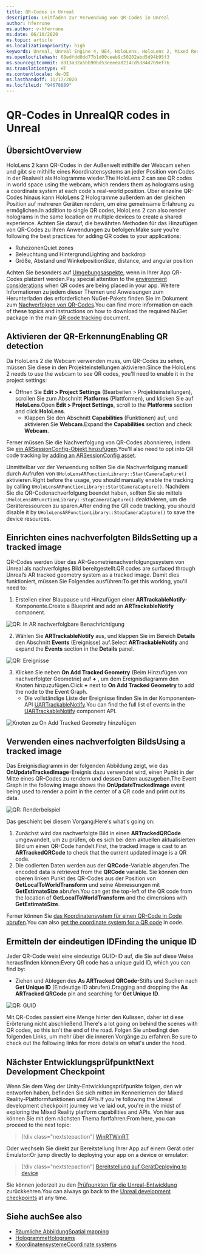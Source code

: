 ```yaml
---
title: QR-Codes in Unreal
description: Leitfaden zur Verwendung von QR-Codes in Unreal
author: hferrone
ms.author: v-hferrone
ms.date: 06/10/2020
ms.topic: article
ms.localizationpriority: high
keywords: Unreal, Unreal Engine 4, UE4, HoloLens, HoloLens 2, Mixed Reality, Entwicklung, Features, Dokumentation, Leitfäden, Hologramme, QR-Codes, Mixed Reality-Headset Windows Mixed Reality-Headset, Virtual Reality-Headset
ms.openlocfilehash: 68edfdd0dd77b1d00ceeb9c50202abd5d94b95f3
ms.sourcegitcommit: dd13a32a5bb90bd53eeeea8214cd5384d7b9ef76
ms.translationtype: HT
ms.contentlocale: de-DE
ms.lasthandoff: 11/17/2020
ms.locfileid: "94678889"
---
```

# <a name="qr-codes-in-unreal"></a><span data-ttu-id="0e204-104">QR-Codes in Unreal</span><span class="sxs-lookup"><span data-stu-id="0e204-104">QR codes in Unreal</span></span>

## <a name="overview"></a><span data-ttu-id="0e204-105">Übersicht</span><span class="sxs-lookup"><span data-stu-id="0e204-105">Overview</span></span>

<span data-ttu-id="0e204-106">HoloLens 2 kann QR-Codes in der Außenwelt mithilfe der Webcam sehen und gibt sie mithilfe eines Koordinatensystems an jeder Position von Codes in der Realwelt als Hologramme wieder.</span><span class="sxs-lookup"><span data-stu-id="0e204-106">The HoloLens 2 can see QR codes in world space using the webcam, which renders them as holograms using a coordinate system at each code's real-world position.</span></span>  <span data-ttu-id="0e204-107">Über einzelne QR-Codes hinaus kann HoloLens 2 Hologramme außerdem an der gleichen Position auf mehreren Geräten rendern, um eine gemeinsame Erfahrung zu ermöglichen.</span><span class="sxs-lookup"><span data-stu-id="0e204-107">In addition to single QR codes, HoloLens 2 can also render holograms in the same location on multiple devices to create a shared experience.</span></span> <span data-ttu-id="0e204-108">Achten Sie darauf, die bewährten Methoden für das Hinzufügen von QR-Codes zu Ihren Anwendungen zu befolgen:</span><span class="sxs-lookup"><span data-stu-id="0e204-108">Make sure you're following the best practices for adding QR codes to your applications:</span></span>

- <span data-ttu-id="0e204-109">Ruhezonen</span><span class="sxs-lookup"><span data-stu-id="0e204-109">Quiet zones</span></span>
- <span data-ttu-id="0e204-110">Beleuchtung und Hintergrund</span><span class="sxs-lookup"><span data-stu-id="0e204-110">Lighting and backdrop</span></span>
- <span data-ttu-id="0e204-111">Größe, Abstand und Winkelposition</span><span class="sxs-lookup"><span data-stu-id="0e204-111">Size, distance, and angular position</span></span>

<span data-ttu-id="0e204-112">Achten Sie besonders auf [Umgebungsaspekte](../../environment-considerations-for-hololens.md), wenn in Ihrer App QR-Codes platziert werden.</span><span class="sxs-lookup"><span data-stu-id="0e204-112">Pay special attention to the [environment considerations](../../environment-considerations-for-hololens.md) when QR codes are being placed in your app.</span></span> <span data-ttu-id="0e204-113">Weitere Informationen zu jedem dieser Themen und Anweisungen zum Herunterladen des erforderlichen NuGet-Pakets finden Sie im Dokument zum [Nachverfolgen von QR-Codes](../platform-capabilities-and-apis/qr-code-tracking.md).</span><span class="sxs-lookup"><span data-stu-id="0e204-113">You can find more information on each of these topics and instructions on how to download the required NuGet package in the main [QR code tracking](../platform-capabilities-and-apis/qr-code-tracking.md) document.</span></span>

## <a name="enabling-qr-detection"></a><span data-ttu-id="0e204-114">Aktivieren der QR-Erkennung</span><span class="sxs-lookup"><span data-stu-id="0e204-114">Enabling QR detection</span></span>
<span data-ttu-id="0e204-115">Da HoloLens 2 die Webcam verwenden muss, um QR-Codes zu sehen, müssen Sie diese in den Projekteinstellungen aktivieren:</span><span class="sxs-lookup"><span data-stu-id="0e204-115">Since the HoloLens 2 needs to use the webcam to see QR codes, you'll need to enable it in the project settings:</span></span>
- <span data-ttu-id="0e204-116">Öffnen Sie **Edit > Project Settings** (Bearbeiten > Projekteinstellungen), scrollen Sie zum Abschnitt **Platforms** (Plattformen), und klicken Sie auf **HoloLens**.</span><span class="sxs-lookup"><span data-stu-id="0e204-116">Open **Edit > Project Settings**, scroll to the **Platforms** section and click **HoloLens**.</span></span>
    + <span data-ttu-id="0e204-117">Klappen Sie den Abschnitt **Capabilities** (Funktionen) auf, und aktivieren Sie **Webcam**.</span><span class="sxs-lookup"><span data-stu-id="0e204-117">Expand the **Capabilities** section and check **Webcam**.</span></span>  

<span data-ttu-id="0e204-118">Ferner müssen Sie die Nachverfolgung von QR-Codes abonnieren, indem Sie [ein ARSessionConfig-Objekt hinzufügen](https://docs.microsoft.com/windows/mixed-reality/unreal-uxt-ch3#adding-the-session-asset).</span><span class="sxs-lookup"><span data-stu-id="0e204-118">You'll also need to opt into QR code tracking by [adding an ARSessionConfig asset](https://docs.microsoft.com/windows/mixed-reality/unreal-uxt-ch3#adding-the-session-asset).</span></span>

<span data-ttu-id="0e204-119">Unmittelbar vor der Verwendung sollten Sie die Nachverfolgung manuell durch Aufrufen von `UHoloLensARFunctionLibrary::StartCameraCapture()` aktivieren.</span><span class="sxs-lookup"><span data-stu-id="0e204-119">Right before the usage, you should manually enable the tracking by calling `UHoloLensARFunctionLibrary::StartCameraCapture()`.</span></span> <span data-ttu-id="0e204-120">Nachdem Sie die QR-Codenachverfolgung beendet haben, sollten Sie sie mittels `UHoloLensARFunctionLibrary::StopCameraCapture()` deaktivieren, um die Geräteressourcen zu sparen.</span><span class="sxs-lookup"><span data-stu-id="0e204-120">After ending the QR code tracking, you should disable it by `UHoloLensARFunctionLibrary::StopCameraCapture()` to save the device resources.</span></span>

## <a name="setting-up-a-tracked-image"></a><span data-ttu-id="0e204-121">Einrichten eines nachverfolgten Bilds</span><span class="sxs-lookup"><span data-stu-id="0e204-121">Setting up a tracked image</span></span>

<span data-ttu-id="0e204-122">QR-Codes werden über das AR-Geometrienachverfolgungssystem von Unreal als nachverfolgtes Bild bereitgestellt.</span><span class="sxs-lookup"><span data-stu-id="0e204-122">QR codes are surfaced through Unreal’s AR tracked geometry system as a tracked image.</span></span> <span data-ttu-id="0e204-123">Damit dies funktioniert, müssen Sie Folgendes ausführen:</span><span class="sxs-lookup"><span data-stu-id="0e204-123">To get this working, you'll need to:</span></span>
1. <span data-ttu-id="0e204-124">Erstellen einer Blaupause und Hinzufügen einer **ARTrackableNotify**-Komponente.</span><span class="sxs-lookup"><span data-stu-id="0e204-124">Create a Blueprint and add an **ARTrackableNotify** component.</span></span>

![QR: In AR nachverfolgbare Benachrichtigung](images/unreal-spatialmapping-artrackablenotify.PNG)

2. <span data-ttu-id="0e204-126">Wählen Sie **ARTrackableNotify** aus, und klappen Sie im Bereich **Details** den Abschnitt **Events** (Ereignisse) auf.</span><span class="sxs-lookup"><span data-stu-id="0e204-126">Select **ARTrackableNotify** and expand the **Events** section in the **Details** panel.</span></span>

![QR: Ereignisse](images/unreal-spatialmapping-events.PNG)

3. <span data-ttu-id="0e204-128">Klicken Sie neben **On Add Tracked Geometry** (Beim Hinzufügen von nachverfolgter Geometrie) auf **+** , um dem Ereignisdiagramm den Knoten hinzuzufügen.</span><span class="sxs-lookup"><span data-stu-id="0e204-128">Click **+** next to **On Add Tracked Geometry** to add the node to the Event Graph.</span></span>
    - <span data-ttu-id="0e204-129">Die vollständige Liste der Ereignisse finden Sie in der Komponenten-API [UARTrackableNotify](https://docs.unrealengine.com/API/Runtime/AugmentedReality/UARTrackableNotifyComponent/index.html).</span><span class="sxs-lookup"><span data-stu-id="0e204-129">You can find the full list of events in the [UARTrackableNotify](https://docs.unrealengine.com/API/Runtime/AugmentedReality/UARTrackableNotifyComponent/index.html) component API.</span></span>

![Knoten zu On Add Tracked Geometry hinzufügen](images/unreal-qr-codes-tracked-geometry.png)

## <a name="using-a-tracked-image"></a><span data-ttu-id="0e204-131">Verwenden eines nachverfolgten Bilds</span><span class="sxs-lookup"><span data-stu-id="0e204-131">Using a tracked image</span></span>
<span data-ttu-id="0e204-132">Das Ereignisdiagramm in der folgenden Abbildung zeigt, wie das **OnUpdateTrackedImage**-Ereignis dazu verwendet wird, einen Punkt in der Mitte eines QR-Codes zu rendern und dessen Daten auszugeben.</span><span class="sxs-lookup"><span data-stu-id="0e204-132">The Event Graph in the following image shows the **OnUpdateTrackedImage** event being used to render a point in the center of a QR code and print out its data.</span></span>

![QR: Renderbeispiel](images/unreal-qr-render.PNG)

<span data-ttu-id="0e204-134">Das geschieht bei diesem Vorgang:</span><span class="sxs-lookup"><span data-stu-id="0e204-134">Here's what's going on:</span></span>
1. <span data-ttu-id="0e204-135">Zunächst wird das nachverfolgte Bild in einen **ARTrackedQRCode** umgewandelt, um zu prüfen, ob es sich bei dem aktuellen aktualisierten Bild um einen QR-Code handelt.</span><span class="sxs-lookup"><span data-stu-id="0e204-135">First, the tracked image is cast to an **ARTrackedQRCode** to check that the current updated image is a QR code.</span></span>  
2. <span data-ttu-id="0e204-136">Die codierten Daten werden aus der **QRCode**-Variable abgerufen.</span><span class="sxs-lookup"><span data-stu-id="0e204-136">The encoded data is retrieved from the **QRCode** variable.</span></span> <span data-ttu-id="0e204-137">Sie können den oberen linken Punkt des QR-Codes aus der Position von **GetLocalToWorldTransform** und seine Abmessungen mit **GetEstimateSize** abrufen.</span><span class="sxs-lookup"><span data-stu-id="0e204-137">You can get the top-left of the QR code from the location of **GetLocalToWorldTransform** and the dimensions with **GetEstimateSize**.</span></span>

<span data-ttu-id="0e204-138">Ferner können Sie [das Koordinatensystem für einen QR-Code in Code abrufen](https://docs.microsoft.com/windows/mixed-reality/qr-code-tracking#getting-the-coordinate-system-for-a-qr-code).</span><span class="sxs-lookup"><span data-stu-id="0e204-138">You can also [get the coordinate system for a QR code](https://docs.microsoft.com/windows/mixed-reality/qr-code-tracking#getting-the-coordinate-system-for-a-qr-code) in code.</span></span>

## <a name="finding-the-unique-id"></a><span data-ttu-id="0e204-139">Ermitteln der eindeutigen ID</span><span class="sxs-lookup"><span data-stu-id="0e204-139">Finding the unique ID</span></span>
<span data-ttu-id="0e204-140">Jeder QR-Code weist eine eindeutige GUID-ID auf, die Sie auf diese Weise herausfinden können:</span><span class="sxs-lookup"><span data-stu-id="0e204-140">Every QR code has a unique guid ID, which you can find by:</span></span>
- <span data-ttu-id="0e204-141">Ziehen und Ablegen des **As ARTracked QRCode**-Stifts und Suchen nach **Get Unique ID** (Eindeutige ID abrufen).</span><span class="sxs-lookup"><span data-stu-id="0e204-141">Dragging and dropping the **As ARTracked QRCode**  pin and searching for **Get Unique ID**.</span></span>

![QR: GUID](images/unreal-qr-guid.PNG)

<span data-ttu-id="0e204-143">Mit QR-Codes passiert eine Menge hinter den Kulissen, daher ist diese Erörterung nicht abschließend.</span><span class="sxs-lookup"><span data-stu-id="0e204-143">There's a lot going on behind the scenes with QR codes, so this isn't the end of the road.</span></span> <span data-ttu-id="0e204-144">Folgen Sie unbedingt den folgenden Links, um mehr über die inneren Vorgänge zu erfahren.</span><span class="sxs-lookup"><span data-stu-id="0e204-144">Be sure to check out the following links for more details on what's under the hood.</span></span>

## <a name="next-development-checkpoint"></a><span data-ttu-id="0e204-145">Nächster Entwicklungsprüfpunkt</span><span class="sxs-lookup"><span data-stu-id="0e204-145">Next Development Checkpoint</span></span>

<span data-ttu-id="0e204-146">Wenn Sie dem Weg der Unity-Entwicklungsprüfpunkte folgen, den wir entworfen haben, befinden Sie sich mitten im Kennenlernen der Mixed Reality-Plattformfunktionen und APIs.</span><span class="sxs-lookup"><span data-stu-id="0e204-146">If you're following the Unreal development checkpoint journey we've laid out, you're in the midst of exploring the Mixed Reality platform capabilities and APIs.</span></span> <span data-ttu-id="0e204-147">Von hier aus können Sie mit dem nächsten Thema fortfahren:</span><span class="sxs-lookup"><span data-stu-id="0e204-147">From here, you can proceed to the next topic:</span></span>

> [!div class="nextstepaction"]
> [<span data-ttu-id="0e204-148">WinRT</span><span class="sxs-lookup"><span data-stu-id="0e204-148">WinRT</span></span>](unreal-winRT.md)

<span data-ttu-id="0e204-149">Oder wechseln Sie direkt zur Bereitstellung Ihrer App auf einem Gerät oder Emulator:</span><span class="sxs-lookup"><span data-stu-id="0e204-149">Or jump directly to deploying your app on a device or emulator:</span></span>

> [!div class="nextstepaction"]
> [<span data-ttu-id="0e204-150">Bereitstellung auf Gerät</span><span class="sxs-lookup"><span data-stu-id="0e204-150">Deploying to device</span></span>](unreal-deploying.md)

<span data-ttu-id="0e204-151">Sie können jederzeit zu den [Prüfpunkten für die Unreal-Entwicklung](unreal-development-overview.md#3-platform-capabilities-and-apis) zurückkehren.</span><span class="sxs-lookup"><span data-stu-id="0e204-151">You can always go back to the [Unreal development checkpoints](unreal-development-overview.md#3-platform-capabilities-and-apis) at any time.</span></span>

## <a name="see-also"></a><span data-ttu-id="0e204-152">Siehe auch</span><span class="sxs-lookup"><span data-stu-id="0e204-152">See also</span></span>
* [<span data-ttu-id="0e204-153">Räumliche Abbildung</span><span class="sxs-lookup"><span data-stu-id="0e204-153">Spatial mapping</span></span>](../../design/spatial-mapping.md)
* [<span data-ttu-id="0e204-154">Hologramme</span><span class="sxs-lookup"><span data-stu-id="0e204-154">Holograms</span></span>](../../discover/hologram.md)
* [<span data-ttu-id="0e204-155">Koordinatensysteme</span><span class="sxs-lookup"><span data-stu-id="0e204-155">Coordinate systems</span></span>](../../design/coordinate-systems.md)
